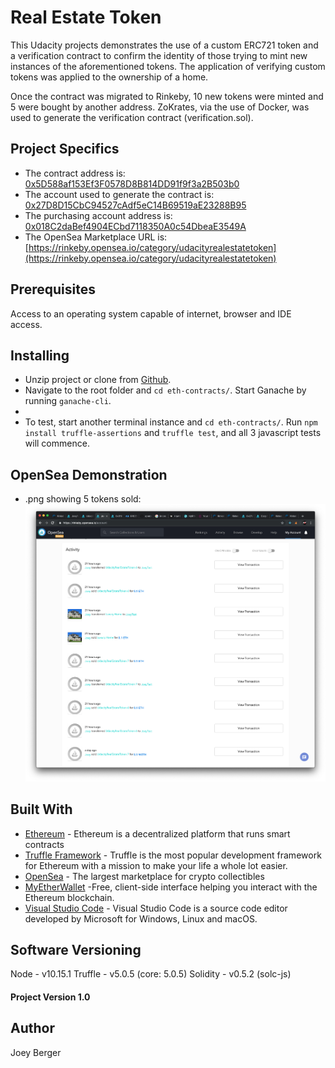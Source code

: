 # Real Estate Token

This Udacity projects demonstrates the use of a custom ERC721 token and a verification contract to confirm the identity of those trying to mint new instances of the aforementioned tokens. The application of verifying custom tokens was applied to the ownership of a home. 

Once the contract was migrated to Rinkeby, 10 new tokens were minted and 5 were bought by another address. ZoKrates, via the use of Docker, was used to generate the verification contract (verification.sol).


## Project Specifics
* The contract address is: [0x5D588af153Ef3F0578D8B814DD91f9f3a2B503b0](https://rinkeby.etherscan.io/address/0x5D588af153Ef3F0578D8B814DD91f9f3a2B503b0)
* The account used to generate the contract is: [0x27D8D15CbC94527cAdf5eC14B69519aE23288B95](https://rinkeby.etherscan.io/address/0x27D8D15CbC94527cAdf5eC14B69519aE23288B95)
* The purchasing account address is: [0x018C2daBef4904ECbd7118350A0c54DbeaE3549A](https://rinkeby.etherscan.io/address/0x018C2daBef4904ECbd7118350A0c54DbeaE3549A)
* The OpenSea Marketplace URL is: [https://rinkeby.opensea.io/category/udacityrealestatetoken](https://rinkeby.opensea.io/category/udacityrealestatetoken)

## Prerequisites
Access to an operating system capable of internet, browser and IDE access.

## Installing
* Unzip project or clone from [Github](https://github.com/joeyBerger/Real-Estate-Token).
* Navigate to the root folder and `cd eth-contracts/`. Start Ganache by running `ganache-cli`.
* 
* To test, start another terminal instance and `cd eth-contracts/`. Run `npm install truffle-assertions` and `truffle test`, and all 3 javascript tests will commence.

## OpenSea Demonstration
* .png showing 5 tokens sold:
![OpenSeaRef](OpenSeaRef.png)


## Built With

* [Ethereum](https://www.ethereum.org/) - Ethereum is a decentralized platform that runs smart contracts
* [Truffle Framework](http://truffleframework.com/) - Truffle is the most popular development framework for Ethereum with a mission to make your life a whole lot easier.
* [OpenSea](https://opensea.io) - The largest marketplace for crypto collectibles
* [MyEtherWallet](https://www.myetherwallet.com/) -Free, client-side interface helping you interact with the Ethereum blockchain.
* [Visual Studio Code](https://code.visualstudio.com) - Visual Studio Code is a source code editor developed by Microsoft for Windows, Linux and macOS.

## Software Versioning
Node  - v10.15.1
Truffle - v5.0.5 (core: 5.0.5)
Solidity - v0.5.2 (solc-js)

#### Project Version 1.0

## Author

Joey Berger
